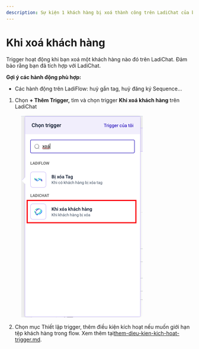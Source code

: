 ```yaml
---
description: Sự kiện 1 khách hàng bị xoá thành công trên LadiChat của bạn
---
```


# Khi xoá khách hàng

Trigger hoạt động khi bạn xoá một khách hàng nào đó trên LadiChat. Đảm bảo rằng bạn đã tích hợp với LadiChat.

**Gợi ý các hành động phù hợp:**

* Các hành động trên LadiFlow: huỷ gắn tag, huỷ đăng ký Sequence...

1. Chọn **+ Thêm Trigger,** tìm và chọn trigger **Khi xoá khách hàng** trên LadiChat

<figure><img src="../../../../.gitbook/assets/image (360).png" alt=""><figcaption></figcaption></figure>

2. Chọn mục Thiết lập trigger, thêm điều kiện kích hoạt nếu muốn giới hạn tệp khách hàng trong flow. Xem thêm tại[them-dieu-kien-kich-hoat-trigger.md](../them-dieu-kien-kich-hoat-trigger.md "mention").
